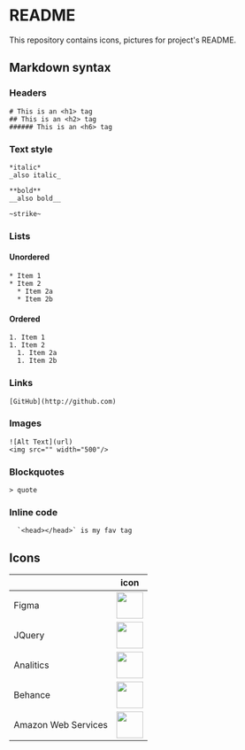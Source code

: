 # README
This repository contains icons, pictures for project's README. 





## Markdown syntax


### Headers
``` 
# This is an <h1> tag
## This is an <h2> tag
###### This is an <h6> tag
```


### Text style
```
*italic*
_also italic_

**bold**
__also bold__

~strike~
```


### Lists
#### Unordered
```
* Item 1
* Item 2
  * Item 2a
  * Item 2b
```

#### Ordered
```
1. Item 1
1. Item 2
  1. Item 2a
  1. Item 2b
```

### Links
```
[GitHub](http://github.com)
```

### Images
```
![Alt Text](url)
<img src="" width="500"/>
```

### Blockquotes
```> quote```

### Inline code
```  `<head></head>` is my fav tag```

## Icons

|      |   icon   |
|----------|----------|
| Figma | <img src="https://raw.githubusercontent.com/mouseProgrammouse/readme/master/icons/figma-logo.png" width="48"/>|
| JQuery | <img src="https://raw.githubusercontent.com/mouseProgrammouse/readme/master/icons/jquery.png" width="48"/>| 
| Analitics | <img src="https://raw.githubusercontent.com/mouseProgrammouse/readme/master/icons/analitics.png" width="48"/>|
| Behance | <img src="https://raw.githubusercontent.com/mouseProgrammouse/readme/master/icons/behance-logo.png" width="48"/>|
| Amazon Web Services | <img src="https://raw.githubusercontent.com/mouseProgrammouse/readme/master/icons/amazon-web-services.png" width="48"/>|
